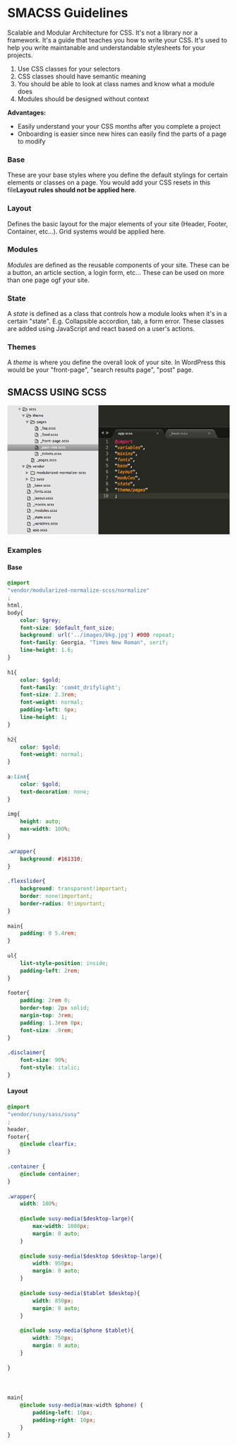 # SMACSS Guidelines
Scalable and Modular Architecture for CSS. It's not a library nor a framework. It's a guide that teaches you how to write your CSS. It's used to help you write maintanable and understandable stylesheets for your projects.

1. Use CSS classes for your selectors
2. CSS classes should have semantic meaning
3. You should be able to look at class names and know what a module does
4. Modules should be designed without context

**Advantages:**
* Easily understand your your CSS months after you complete a project
* Onboarding is easier since new hires can easily find the parts of a page to modify

### Base
These are your base styles where you define the default stylings for certain elements or classes on a page. You would add your CSS resets in this file**Layout rules should not be applied here**.

### Layout
Defines the basic layout for the major elements of your site (Header, Footer, Container, etc...). Grid systems would be applied here.

### Modules
*Modules* are defined as the reusable components of your site. These can be a button, an article section, a login form, etc... These can be used on more than one page ogf your site.

### State
A *state* is defined as a class that controls how a module looks when it's in a certain "state". E.g. Collapsible accordion, tab, a form error. These classes are added using JavaScript and react based on a user's actions.

### Themes
A *theme* is where you define the overall look of your site. In WordPress this would be your "front-page", "search results page", "post" page.

## SMACSS USING SCSS
![SMACSS SCSS folder structure](https://raw.githubusercontent.com/rxnlabs/smacss-guidelines/master/images/smacss-scss-folder-structure.png "SCSS folder structure for Newseum NYE using SMACSS")
### Examples
#### Base
```scss
@import 
"vendor/modularized-normalize-scss/normalize"
;
html,
body{
    color: $grey;
    font-size: $default_font_size;
    background: url('../images/bkg.jpg') #000 repeat;
    font-family: Georgia, "Times New Roman", serif;
    line-height: 1.6;
}

h1{
    color: $gold;
    font-family: 'com4t_drifylight';
    font-size: 2.3rem;
    font-weight: normal;
    padding-left: 6px;
    line-height: 1;
}

h2{
    color: $gold;
    font-weight: normal;
}

a:link{
    color: $gold;
    text-decoration: none;
}

img{
    height: auto;
    max-width: 100%;
}

.wrapper{
    background: #161310;
}

.flexslider{
    background: transparent!important;
    border: none!important;
    border-radius: 0!important;
}

main{
    padding: 0 5.4rem;
}

ul{
    list-style-position: inside;
    padding-left: 2rem;
}

footer{
    padding: 2rem 0;
    border-top: 2px solid;
    margin-top: 3rem;
    padding: 1.3rem 0px;
    font-size: .9rem;
}

.disclaimer{
    font-size: 90%;
    font-style: italic;
}
```
#### Layout
```scss
@import 
"vendor/susy/sass/susy"
;
header,
footer{
    @include clearfix;
}

.container {
    @include container;
}

.wrapper{
    width: 100%;

    @include susy-media($desktop-large){
        max-width: 1000px;
        margin: 0 auto;
    }

    @include susy-media($desktop $desktop-large){
        width: 950px;
        margin: 0 auto;
    }

    @include susy-media($tablet $desktop){
        width: 850px;
        margin: 0 auto;
    }

    @include susy-media($phone $tablet){
        width: 750px;
        margin: 0 auto;
    }

}



main{
    @include susy-media(max-width $phone) {
        padding-left: 10px;
        padding-right: 10px;
    }
}
```